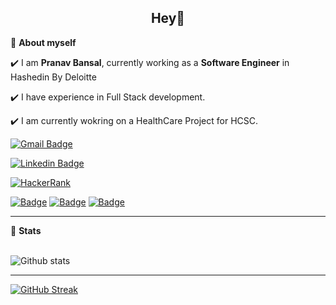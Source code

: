 <h2 align=center>Hey👋 </h2>


🌱 **About myself**<br>

✔️ I am **Pranav Bansal**, currently working as a **Software Engineer** in Hashedin By Deloitte <br>

✔️ I have experience in Full Stack development.<br>

✔️ I am currently wokring on a HealthCare Project for HCSC.
<!--


- 🔭 I’m currently working on ...
- 🌱 I’m currently learning ...
- 👯 I’m looking to collaborate on ...
- 🤔 I’m looking for help with ...
- 💬 Ask me about ...
- 📫 How to reach me: ...
- 😄 Pronouns: ...
- ⚡ Fun fact: ...
-->

[![Gmail Badge](https://img.shields.io/badge/-pranavbansal777@gmail.com-c14438?style=flat-square&logo=Gmail&logoColor=white&link=mailto:pranavbansal777@gmail.com)](mailto:pranavbansal777@gmail.com)

[![Linkedin Badge](https://img.shields.io/badge/-PranavBansal-blue?style=flat-square&logo=Linkedin&logoColor=white&link=https://www.linkedin.com/in/pranav-bansal-746921183/)](https://www.linkedin.com/in/pranav-bansal-746921183/)

[![HackerRank](https://img.shields.io/badge/-Hackerrank-2EC866?style=for-the-badge&logo=HackerRank&logoColor=white)](https://www.hackerrank.com/PranavBansal)

[![Badge](https://cp-logo.vercel.app/codechef/pranav234)](https://www.codechef.com/users/pranav234)
[![Badge](https://cp-logo.vercel.app/leetcode/PranavBansal)](https://leetcode.com/PranavBansal/)
[![Badge](https://cp-logo.vercel.app/atcoder/PranavBansal)](https://atcoder.jp/users/PranavBansal)


---

📶 **Stats**<br><br>

![Github stats](https://github-readme-stats.vercel.app/api?username=pranav230&count_private=true&show_icons=true&layout=default&include_all_commits=true&theme=dark)

---

[![GitHub Streak](https://github-readme-streak-stats.herokuapp.com/?user=pranav230&theme=dark)](https://git.io/streak-stats)

<!-- EXTRA PINS

[![CP](https://github-readme-stats.vercel.app/api/pin/?username=pranav230&repo=CP)](https://github.com/pranav230/CP) 

-->
